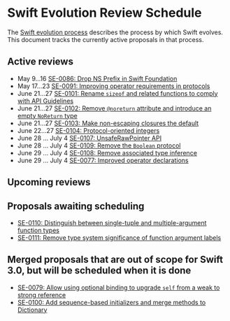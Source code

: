 # Swift Evolution Review Schedule

The [Swift evolution process][evolution-process] describes the process
by which Swift evolves. This document tracks the currently active
proposals in that process.

## Active reviews

* May 9...16 [SE-0086: Drop NS Prefix in Swift Foundation](proposals/0086-drop-foundation-ns.md)
* May 17...23 [SE-0091: Improving operator requirements in protocols](proposals/0091-improving-operators-in-protocols.md)
* June 21...27 [SE-0101: Rename `sizeof` and related functions to comply with API Guidelines](proposals/0101-standardizing-sizeof-naming.md)
* June 21...27 [SE-0102: Remove `@noreturn` attribute and introduce an empty `NoReturn` type](proposals/0102-noreturn-bottom-type.md)
* June 21...27 [SE-0103: Make non-escaping closures the default](proposals/0103-make-noescape-default.md)
* June 22...27 [SE-0104: Protocol-oriented integers](proposals/0104-improved-integers.md)
* June 28 ... July 4 [SE-0107: UnsafeRawPointer API](proposals/0107-unsaferawpointer.md)
* June 28 ... July 4 [SE-0109: Remove the `Boolean` protocol](proposals/0109-remove-boolean.md)
* June 29 ... July 4 [SE-0108: Remove associated type inference](proposals/0108-remove-assoctype-inference.md)
* June 29 ... July 4 [SE-0077: Improved operator declarations](proposals/0077-operator-precedence.md)

## Upcoming reviews

## Proposals awaiting scheduling

* [SE-0110: Distinguish between single-tuple and multiple-argument function types](proposals/0110-distingish-single-tuple-arg.md)
* [SE-0111: Remove type system significance of function argument labels](proposals/0111-remove-arg-label-type-significance.md)

## Merged proposals that are out of scope for Swift 3.0, but will be scheduled when it is done

* [SE-0079: Allow using optional binding to upgrade `self` from a weak to strong reference](proposals/0079-upgrade-self-from-weak-to-strong.md)
* [SE-0100: Add sequence-based initializers and merge methods to Dictionary](proposals/0100-add-sequence-based-init-and-merge-to-dictionary.md)

[evolution-process]: process.md  "The Swift evolution process"

